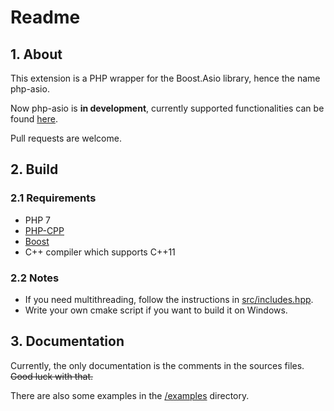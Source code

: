 # Readme

## 1. About

This extension is a PHP wrapper for the Boost.Asio library, hence the name php-asio.

Now php-asio is **in development**, currently supported functionalities can be found [here](examples/stub.php).

Pull requests are welcome.

## 2. Build

### 2.1 Requirements

* PHP 7
* [PHP-CPP](http://www.php-cpp.com/)
* [Boost](http://www.boost.org/)
* C++ compiler which supports C++11

### 2.2 Notes

* If you need multithreading, follow the instructions in [src/includes.hpp](src/includes.hpp).
* Write your own cmake script if you want to build it on Windows.

## 3. Documentation

Currently, the only documentation is the comments in the sources files. ~~Good luck with that.~~

There are also some examples in the [/examples](/examples) directory.
